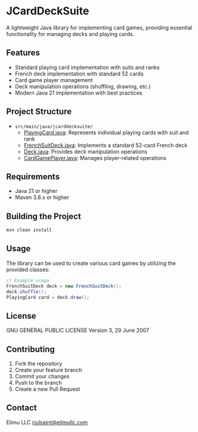 # JCardDeckSuite

A lightweight Java library for implementing card games, providing essential functionality for managing decks and playing cards.

## Features

- Standard playing card implementation with suits and ranks
- French deck implementation with standard 52 cards
- Card game player management
- Deck manipulation operations (shuffling, drawing, etc.)
- Modern Java 21 implementation with best practices

## Project Structure

- `src/main/java/jcarddecksuite/`
  - [PlayingCard.java](cci:7://file:///Users/rjulsaint/JCardDeckSuite/src/main/java/jcarddecksuite/PlayingCard.java:0:0-0:0): Represents individual playing cards with suit and rank
  - [FrenchSuitDeck.java](cci:7://file:///Users/rjulsaint/JCardDeckSuite/src/main/java/jcarddecksuite/FrenchSuitDeck.java:0:0-0:0): Implements a standard 52-card French deck
  - [Deck.java](cci:7://file:///Users/rjulsaint/JCardDeckSuite/src/main/java/jcarddecksuite/Deck.java:0:0-0:0): Provides deck manipulation operations
  - [CardGamePlayer.java](cci:7://file:///Users/rjulsaint/JCardDeckSuite/src/main/java/jcarddecksuite/CardGamePlayer.java:0:0-0:0): Manages player-related operations

## Requirements

- Java 21 or higher
- Maven 3.8.x or higher

## Building the Project

```bash
mvn clean install
```

## Usage

The library can be used to create various card games by utilizing the provided classes:

```java
// Example usage
FrenchSuitDeck deck = new FrenchSuitDeck();
deck.shuffle();
PlayingCard card = deck.draw();
```

## License

GNU GENERAL PUBLIC LICENSE Version 3, 29 June 2007

## Contributing

1. Fork the repository
2. Create your feature branch
3. Commit your changes
4. Push to the branch
5. Create a new Pull Request

## Contact

Elimu LLC
rjulsaint@elimullc.com
